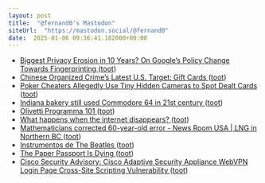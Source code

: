 ```yaml
---
layout: post
title:  "@fernand0's Mastodon"
siteUrl:  "https://mastodon.social/@fernand0"
date:  2025-01-06 09:36:41.182000+00:00
---
```

*  [Biggest Privacy Erosion in 10 Years? On Google’s Policy Change Towards Fingerprinting ](https://blog.lukaszolejnik.com/biggest-privacy-erosion-in-10-years-on-googles-policy-change-towards-fingerprinting) ([toot](https://mastodon.social/@fernand0/113780732800596097))
*  [Chinese Organized Crime’s Latest U.S. Target: Gift Cards ](https://www.propublica.org/article/chinese-organized-crime-gift-cards-american-retai) ([toot](https://mastodon.social/@fernand0/113779661962046784))
*  [Poker Cheaters Allegedly Use Tiny Hidden Cameras to Spot Dealt Cards ](https://www.wired.com/story/miniature-camera-poker-cheating) ([toot](https://mastodon.social/@fernand0/113779098376367017))
*  [Indiana bakery still used Commodore 64 in 21st century  ](https://boingboing.net/2024/12/19/indiana-bakery-still-used-commodore-64-in-21st-century.html) ([toot](https://mastodon.social/@fernand0/113777152854667037))
*  [Olivetti Programma 101 ](https://avecesunafoto.wordpress.com/2025/01/05/olivetti-programma-101) ([toot](https://mastodon.social/@fernand0/113776880187367148))
*  [What happens when the internet disappears? ](https://www.theverge.com/24321569/internet-decay-link-rot-web-archive-deleted-cultur) ([toot](https://mastodon.social/@fernand0/113776845485090034))
*  [Mathematicians corrected 60-year-old error - News Room USA \| LNG in Northern BC ](https://lnginnorthernbc.ca/2024/12/28/mathematicians-corrected-60-year-old-error) ([toot](https://mastodon.social/@fernand0/113776755360850168))
*  [Instrumentos de The Beatles ](https://www.flickr.com/photos/fernand0/54230520620) ([toot](https://mastodon.social/@fernand0/113776522156328084))
*  [The Paper Passport Is Dying ](https://www.wired.com/story/the-paper-passport-is-dying) ([toot](https://mastodon.social/@fernand0/113776463800047990))
*  [Cisco Security Advisory: Cisco Adaptive Security Appliance WebVPN Login Page Cross-Site Scripting Vulnerability ](https://sec.cloudapps.cisco.com/security/center/content/CiscoSecurityAdvisory/cisco-sa-CVE-2014-212) ([toot](https://mastodon.social/@fernand0/113775837727614211))
